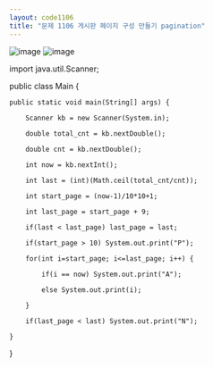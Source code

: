 ```yaml
---
layout: code1106
title: "문제 1106 게시판 페이지 구성 만들기 pagination"
---
```


![image](https://user-images.githubusercontent.com/88480302/135488342-5e1d6297-96aa-420e-adfe-c2abaa5ba3a8.png)
![image](https://user-images.githubusercontent.com/88480302/135488431-cb1146e6-4b23-456d-83ff-469149cb4573.png)

import java.util.Scanner;

public class Main {

    public static void main(String[] args) {

        Scanner kb = new Scanner(System.in);

        double total_cnt = kb.nextDouble();
        
        double cnt = kb.nextDouble(); 
        
        int now = kb.nextInt();     

        int last = (int)(Math.ceil(total_cnt/cnt)); 

        int start_page = (now-1)/10*10+1;
        
        int last_page = start_page + 9;
        
        if(last < last_page) last_page = last;

        if(start_page > 10) System.out.print("P");
        
        for(int i=start_page; i<=last_page; i++) {
        
            if(i == now) System.out.print("A");
            
            else System.out.print(i);
            
        }
        
        if(last_page < last) System.out.print("N");
        
    }

}
